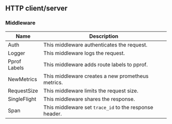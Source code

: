 ## HTTP client/server

### Middleware

| Name         | Description                                                                           |
|--------------|---------------------------------------------------------------------------------------|
| Auth         | This middleware authenticates the request.                                            |
| Logger       | This middleware logs the request.                                                     |
| Pprof Labels | This middleware adds route labels to pprof.                                           |
| NewMetrics   | This middleware creates a new prometheus metrics.                                     |
| RequestSize  | This middleware limits the request size.                                              |
| SingleFlight | This middleware shares the response.                                                  |
| Span         | This middleware set `trace_id` to the response header.                                 |
